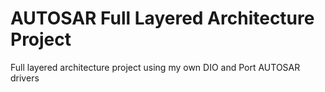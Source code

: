 # AUTOSAR Full Layered Architecture Project
Full layered architecture project using my own DIO and Port AUTOSAR drivers
